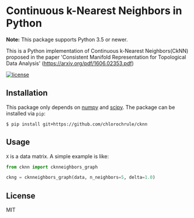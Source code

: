 # Continuous k-Nearest Neighbors in Python

**Note:** This package supports Python 3.5 or newer.

This is a Python implementation of Continuous k-Nearest Neighbors(CkNN)
proposed in the paper 'Consistent Manifold Representation for Topological Data 
Analysis' (https://arxiv.org/pdf/1606.02353.pdf)

[![license](http://img.shields.io/badge/license-MIT-blue.svg?style=flat)](https://github.com/chlorochrule/cknn/blob/master/LICENSE)

## Installation

This package only depends on [numpy](http://www.numpy.org/) and 
[scipy](https://www.scipy.org/). The package can be installed via `pip`:

```
$ pip install git+https://github.com/chlorochrule/cknn
```

## Usage

`X` is a data matrix. A simple example is like:

```python
from cknn import cknneighbors_graph

ckng = cknneighbors_graph(data, n_neighbors=5, delta=1.0)
```

## License

MIT
